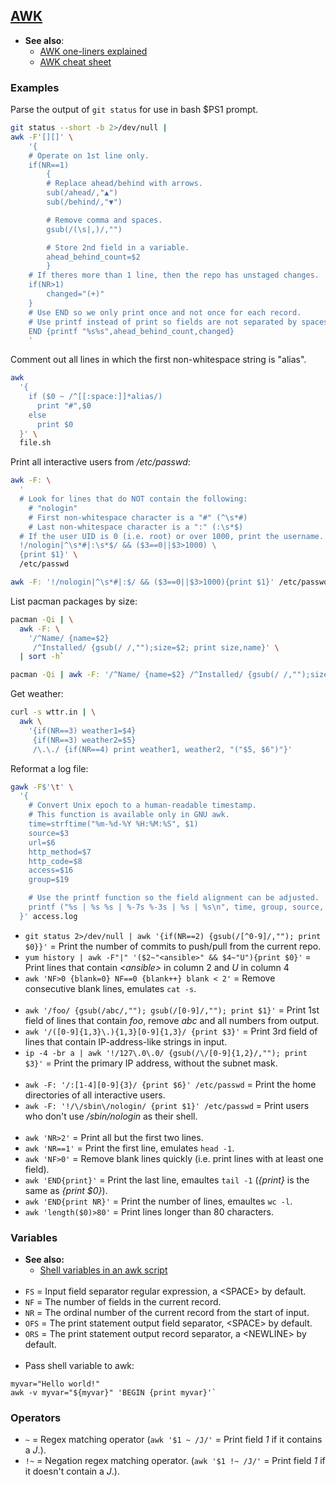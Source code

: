 ## [AWK](https://www.gnu.org/software/gawk/manual/gawk.html)

- **See also**:
  - [AWK one-liners explained](https://catonmat.net/awk-one-liners-explained-part-one)
  - [AWK cheat sheet](https://catonmat.net/ftp/awk.cheat.sheet.pdf)

### Examples

Parse the output of `git status` for use in bash $PS1 prompt.
```bash
git status --short -b 2>/dev/null |
awk -F'[][]' \
    '{
    # Operate on 1st line only.
    if(NR==1)
        {
        # Replace ahead/behind with arrows.
        sub(/ahead/,"▲")
        sub(/behind/,"▼")

        # Remove comma and spaces.
        gsub(/(\s|,)/,"")

        # Store 2nd field in a variable.
        ahead_behind_count=$2
        }
    # If theres more than 1 line, then the repo has unstaged changes.
    if(NR>1)
        changed="(+)"
    }
    # Use END so we only print once and not once for each record.
    # Use printf instead of print so fields are not separated by spaces.
    END {printf "%s%s",ahead_behind_count,changed}
    '
```

Comment out all lines in which the first non-whitespace string is "alias".
```bash
awk
  '{
    if ($0 ~ /^[[:space:]]*alias/)
      print "#",$0
    else
      print $0
  }' \
  file.sh
```

Print all interactive users from */etc/passwd*:
```bash
awk -F: \
  '
  # Look for lines that do NOT contain the following:
    # "nologin"
    # First non-whitespace character is a "#" (^\s*#)
    # Last non-whitespace character is a ":" (:\s*$)
  # If the user UID is 0 (i.e. root) or over 1000, print the username.
  !/nologin|^\s*#|:\s*$/ && ($3==0||$3>1000) \
  {print $1}' \
  /etc/passwd

awk -F: '!/nologin|^\s*#|:$/ && ($3==0||$3>1000){print $1}' /etc/passwd
```

List pacman packages by size:
```bash
pacman -Qi | \
  awk -F: \
    '/^Name/ {name=$2}
     /^Installed/ {gsub(/ /,"");size=$2; print size,name}' \
  | sort -h`

pacman -Qi | awk -F: '/^Name/ {name=$2} /^Installed/ {gsub(/ /,"");size=$2; print size,name}' | sort -h`
```

Get weather:
```bash
curl -s wttr.in | \
  awk \
    '{if(NR==3) weather1=$4}
     {if(NR==3) weather2=$5}
     /\.\./ {if(NR==4) print weather1, weather2, "("$5, $6")"}'
```

Reformat a log file:
```bash
gawk -F$'\t' \
  '{
    # Convert Unix epoch to a human-readable timestamp.
    # This function is available only in GNU awk.
    time=strftime("%m-%d-%Y %H:%M:%S", $1)
    source=$3
    url=$6
    http_method=$7
    http_code=$8
    access=$16
    group=$19

    # Use the printf function so the field alignment can be adjusted.
    printf ("%s | %s %s | %-7s %-3s | %s | %s\n", time, group, source, http_method, http_code, access, url)
  }' access.log
```

- `git status 2>/dev/null | awk '{if(NR==2) {gsub(/[^0-9]/,""); print $0}}'` = Print the number of commits to push/pull from the current repo.
- `yum history | awk -F"|" '($2~"<ansible>" && $4~"U"){print $0}'` = Print lines that contain *\<ansible\>* in column 2 and *U* in column 4
- `awk 'NF>0 {blank=0} NF==0 {blank++} blank < 2'`           = Remove consecutive blank lines, emulates `cat -s`.
<br><br>
- `awk '/foo/ {gsub(/abc/,""); gsub(/[0-9]/,""); print $1}'` = Print 1st field of lines that contain *foo*, remove *abc* and all numbers from output.
- `awk '/([0-9]{1,3}\.){1,3}[0-9]{1,3}/ {print $3}'`         = Print 3rd field of lines that contain IP-address-like strings in input.
- `ip -4 -br a | awk '!/127\.0\.0/ {gsub(/\/[0-9]{1,2}/,""); print $3}'` = Print the primary IP address, without the subnet mask.
<br><br>
- `awk -F: '/:[1-4][0-9]{3}/ {print $6}' /etc/passwd`     = Print the home directories of all interactive users.
- `awk -F: '!/\/sbin\/nologin/ {print $1}' /etc/passwd`   = Print users who don't use */sbin/nologin* as their shell.
<br><br>
- `awk 'NR>2'`          = Print all but the first two lines.
- `awk 'NR==1'`         = Print the first line, emulates `head -1`.
- `awk 'NF>0'`          = Remove blank lines quickly (i.e. print lines with at least one field).
- `awk 'END{print}'`    = Print the last line, emaultes `tail -1` (*{print}* is the same as *{print $0}*).
- `awk 'END{print NR}'` = Print the number of lines, emaultes `wc -l`.
- `awk 'length($0)>80'` = Print lines longer than 80 characters.

### Variables

- **See also:**
  - [Shell variables in an awk script](https://stackoverflow.com/questions/19075671/how-do-i-use-shell-variables-in-an-awk-script)
<br><br>
- `FS`  = Input field separator regular expression, a \<SPACE\> by default.
- `NF`  = The number of fields in the current record.
- `NR`  = The ordinal number of the current record from the start of input.
- `OFS` = The print statement output field separator, \<SPACE\> by default.
- `ORS` = The print statement output record separator, a \<NEWLINE\> by default.
<br><br>
- Pass shell variable to awk:
```
myvar="Hello world!"
awk -v myvar="${myvar}" 'BEGIN {print myvar}'`
```

### Operators

- `~` = Regex matching operator (`awk '$1 ~ /J/'` = Print field *1* if it contains a *J*.).
- `!~` = Negation regex matching operator. (`awk '$1 !~ /J/'` = Print field *1* if it doesn't contain a *J*.).
